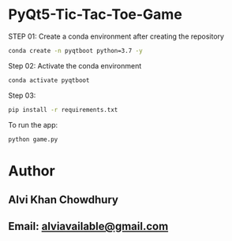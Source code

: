 # PyQt5-Tic-Tac-Toe-Game

STEP 01: Create a conda environment after creating the repository
```bash
conda create -n pyqtboot python=3.7 -y
```
Step 02: Activate the conda environment
```bash
conda activate pyqtboot
```

Step 03:
```bash
pip install -r requirements.txt
```

To run the app:
```bash
python game.py
```

# Author

## Alvi Khan Chowdhury

## Email: alviavailable@gmail.com
